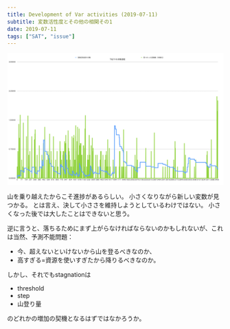 ```yaml
---
title: Development of Var activities (2019-07-11)
subtitle: 変数活性度とその他の相関その1
date: 2019-07-11
tags: ["SAT", "issue"]
---
```


![](/img/2019/07-11/vadist-fixedvars.png)

山を乗り越えたからこそ進捗があるらしい。
小さくなりながら新しい変数が見つかる。
とは言え、決して小ささを維持しようとしているわけではない。
小さくなった後では大したことはできないと思う。

逆に言うと、落ちるためにまず上がらなければならないのかもしれないが、これは当然、予測不能問題：

- 今、超えないといけないから山を登るべきなのか、
- 高すぎる=資源を使いすぎたから降りるべきなのか。

しかし、それでもstagnationは

- threshold
- step
- 山登り量

のどれかの増加の契機となるはずではなかろうか。
